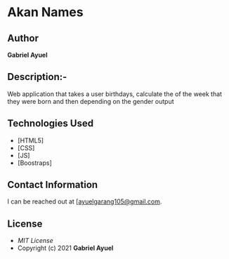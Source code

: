 # Akan Names
## Author
**Gabriel Ayuel**
## Description:-
Web application that takes a user birthdays, calculate the of the week that they were born and then depending on the gender output
## Technologies Used
* [HTML5]
* [CSS]
* [JS]
* [Boostraps]
## Contact Information
I can be reached out at [ayuelgarang105@gmail.com.
## License
* *MIT License*
* Copyright (c) 2021 **Gabriel Ayuel**